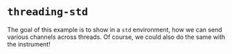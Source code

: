 # `threading-std`

The goal of this example is to show in a `std` environment,
how we can send various channels across threads. 
Of course, we could also do the same with the instrument!

